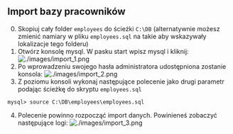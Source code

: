 ## Import bazy pracowników

0. Skopiuj cały folder `employees` do ścieżki `C:\DB` (alternatywnie możesz zmienić namiary w pliku `employees.sql` na takie aby wskazywały lokalizacje tego folderu)
1. Otwórz konsolę mysql. W pasku start wpisz mysql i kliknij:
    ![./images/import_1.png](./images/import_1.png)
2. Po wprowadzeniu swojego hasła administratora udostępniona zostanie konsola:
    ![./images/import_2.png](./images/import_2.png)
3. Z poziomu konsoli wykonaj następujące polecenie jako drugi parametr podając ścieżkę do skryptu `employees.sql`
```
mysql> source C:\DB\employees\employees.sql
```
4. Polecenie powinno rozpocząć import danych. Powinieneś zobaczyć następujące logi:
    ![./images/import_3.png](./images/import_3.png)